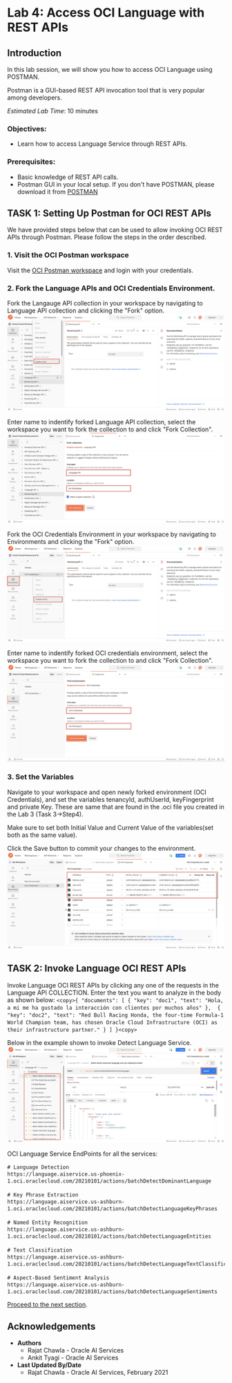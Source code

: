 # Lab 4: Access OCI Language with REST APIs

## Introduction


In this lab session, we will show you how to access OCI Language using POSTMAN.

Postman is a GUI-based REST API invocation tool that is very popular among developers.

*Estimated Lab Time*: 10 minutes

### Objectives:
* Learn how to access Language Service through REST APIs.

### Prerequisites:
* Basic knowledge of REST API calls.
* Postman GUI in your local setup. If you don't have POSTMAN, please download it from [POSTMAN](https://www.postman.com/downloads/)

## **TASK 1:** Setting Up Postman for OCI REST APIs
We have provided steps below that can be used to allow invoking OCI REST APIs through Postman. Please follow the steps in the order described.

### 1. Visit the OCI Postman workspace

Visit the [OCI Postman workspace](https://www.postman.com/oracledevs/workspace/oracle-cloud-infrastructure-rest-apis/api/79bbefd7-4bba-4370-b741-3724bf3c9325) and login with your credentials.

### 2. Fork the Language APIs and OCI Credentials Environment.

Fork the Langauge API collection in your workspace by navigating to Language API collection and clicking the "Fork" option.
![](./images/forkLangugeApi1.png)

Enter name to indentify forked Language API collection, select the workspace you want to fork the collection to and click "Fork Collection".
![](./images/forkLangugeApi2.png)

Fork the OCI Credentials Environment in your workspace by navigating to Environments and clicking the "Fork" option.
![](./images/forkOciCred1.png)

Enter name to indentify forked OCI credentials environment, select the workspace you want to fork the collection to and click "Fork Collection".
![](./images/forkOciCred2.png)



### 3. Set the Variables
Navigate to your workspace and open newly forked environment (OCI Credentials), and set the variables tenancyId, authUserId, keyFingerprint and private Key. These are same that are found in the .oci file you created in the Lab 3 (Task 3->Step4).

Make sure to set both Initial Value and Current Value of the variables(set both as the same value).

Click the Save button to commit your changes to the environment.
    ![](./images/setVariable.png " ")


## **TASK 2:** Invoke Language OCI REST APIs

Invoke Language OCI REST APIs by clicking any one of the requests in the Language API COLLECTION. Enter the text you want to analyze in the body as shown below:
    ```
    <copy>{
  "documents": [
    {
      "key": "doc1",
      "text": "Hola, a mi me ha gustado la interacción con clientes por muchos años"
    }, 
 {
      "key": "doc2",
      "text": "Red Bull Racing Honda, the four-time Formula-1 World Champion team, has chosen Oracle Cloud Infrastructure (OCI) as their infrastructure partner."
    }
  ]
}<copy>
    ```
    
Below in the example shown to invoke Detect Language Service.
    ![](./images/detectLanguage.png " ")

OCI Language Service EndPoints for all the services:

```
# Language Detection
https://language.aiservice.us-phoenix-1.oci.oraclecloud.com/20210101/actions/batchDetectDominantLanguage

# Key Phrase Extraction
https://language.aiservice.us-ashburn-1.oci.oraclecloud.com/20210101/actions/batchDetectLanguageKeyPhrases

# Named Entity Recognition
https://language.aiservice.us-ashburn-1.oci.oraclecloud.com/20210101/actions/batchDetectLanguageEntities

# Text Classification
https://language.aiservice.us-ashburn-1.oci.oraclecloud.com/20210101/actions/batchDetectLanguageTextClassification

# Aspect-Based Sentiment Analysis
https://language.aiservice.us-ashburn-1.oci.oraclecloud.com/20210101/actions/batchDetectLanguageSentiments

```

[Proceed to the next section](#next).


## Acknowledgements
* **Authors**
    * Rajat Chawla  - Oracle AI Services
    * Ankit Tyagi -  Oracle AI Services
* **Last Updated By/Date**
    * Rajat Chawla  - Oracle AI Services, February 2021